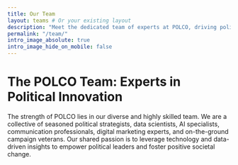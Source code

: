 ```yaml
---
title: Our Team
layout: teams # Or your existing layout
description: "Meet the dedicated team of experts at POLCO, driving political innovation."
permalink: "/team/"
intro_image_absolute: true
intro_image_hide_on_mobile: false
---
```


# The POLCO Team: Experts in Political Innovation

The strength of POLCO lies in our diverse and highly skilled team. We are a collective of seasoned political strategists, data scientists, AI specialists, communication professionals, digital marketing experts, and on-the-ground campaign veterans. Our shared passion is to leverage technology and data-driven insights to empower political leaders and foster positive societal change.
